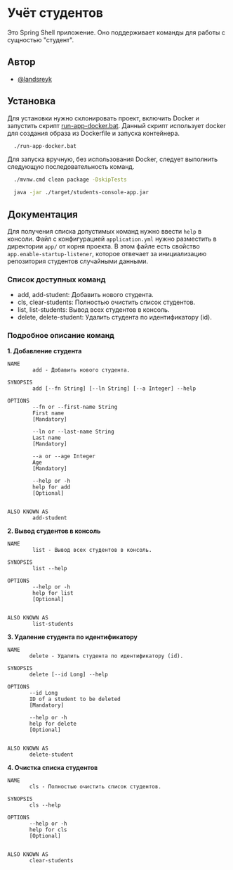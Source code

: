 
# Учёт студентов

Это Spring Shell приложение.
Оно поддерживает команды для работы с сущностью "студент".


## Автор

- [@landsreyk](https://github.com/AndrewKozyrev)


## Установка

Для установки нужно склонировать проект, включить Docker и запустить скрипт [run-app-docker.bat](run-app-docker.bat).
Данный скрипт использует docker для создания образа из Dockerfile и запуска контейнера.

```bash
  ./run-app-docker.bat
```
Для запуска вручную, без использования Docker, следует выполнить следующую последовательность команд.
```bash
  ./mvnw.cmd clean package -DskipTests
```
```bash
  java -jar ./target/students-console-app.jar
```
## Документация

Для получения списка допустимых команд нужно ввести `help` в консоли.
Файл с конфигурацией `application.yml` нужно разместить в директории `app/` от корня проекта. В этом файле есть свойство `app.enable-startup-listener`, которое отвечает за инициализацию репозитория студентов случайными данными.

### Список доступных команд

* add, add-student: Добавить нового студента.
* cls, clear-students: Полностью очистить список студентов.
* list, list-students: Вывод всех студентов в консоль.
* delete, delete-student: Удалить студента по идентификатору (id).

### Подробное описание команд

**1. Добавление студента**
```
NAME
        add - Добавить нового студента.

SYNOPSIS
        add [--fn String] [--ln String] [--a Integer] --help

OPTIONS
        --fn or --first-name String
        First name
        [Mandatory]
        
        --ln or --last-name String
        Last name
        [Mandatory]
        
        --a or --age Integer
        Age
        [Mandatory]
        
        --help or -h 
        help for add
        [Optional]


ALSO KNOWN AS
        add-student
```

**2. Вывод студентов в консоль**
```
NAME
        list - Вывод всех студентов в консоль.

SYNOPSIS
        list --help

OPTIONS
        --help or -h
        help for list
        [Optional]


ALSO KNOWN AS
        list-students
```

**3. Удаление студента по идентификатору**
```
NAME
       delete - Удалить студента по идентификатору (id).

SYNOPSIS
       delete [--id Long] --help 

OPTIONS
       --id Long
       ID of a student to be deleted
       [Mandatory]

       --help or -h 
       help for delete
       [Optional]


ALSO KNOWN AS
       delete-student
```

**4. Очистка списка студентов**
```
NAME
       cls - Полностью очистить список студентов.

SYNOPSIS
       cls --help 

OPTIONS
       --help or -h 
       help for cls
       [Optional]


ALSO KNOWN AS
       clear-students
``` 